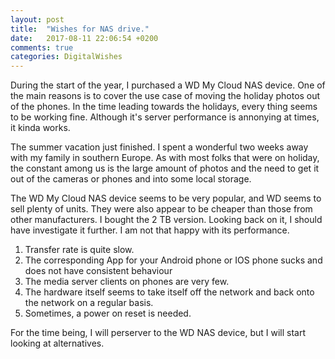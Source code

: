 ```yaml
---
layout: post
title:  "Wishes for NAS drive."
date:   2017-08-11 22:06:54 +0200
comments: true
categories: DigitalWishes
---
```


During the start of the year, I purchased a WD My Cloud NAS device. One of the main reasons is to cover the use case of moving the holiday photos out of the phones. In the time leading towards the holidays, every thing seems to be working fine. Although it's server performance is annonying at times, it kinda works.

The summer vacation just finished. I spent a wonderful two weeks away with my family in southern Europe. As with most folks that were on holiday, the constant among us is the large amount of photos and the need to get it out of the cameras or phones and into some local storage.

The WD My Cloud NAS device seems to be very popular, and WD seems to sell plenty of units. They were also appear to be cheaper than those from other manufacturers. I bought the 2 TB version. Looking back on it, I should have investigate it further. I am not that happy with its performance.

1. Transfer rate is quite slow.
1. The corresponding App for your Android phone or IOS phone sucks and does not have consistent behaviour
1. The media server clients on phones are very few.
1. The hardware itself seems to take itself off the network and back onto the network on a regular basis.
1. Sometimes, a power on reset is needed.

For the time being, I will perserver to the WD NAS device, but I will start looking at alternatives.

   
